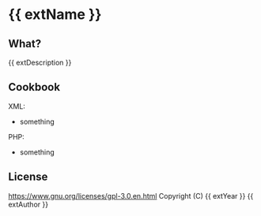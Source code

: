 # {{ extName }}

## What?
{{ extDescription }}

## Cookbook

XML:
- something

PHP:
- something

## License
https://www.gnu.org/licenses/gpl-3.0.en.html
Copyright (C) {{ extYear }} {{ extAuthor }}
